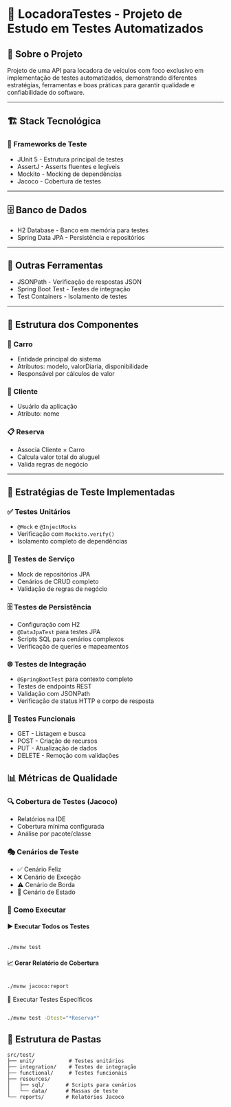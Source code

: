 # 🧪 LocadoraTestes - Projeto de Estudo em Testes Automatizados

## 📖 Sobre o Projeto
Projeto de uma API para locadora de veículos com foco exclusivo em implementação de testes automatizados, demonstrando diferentes estratégias, ferramentas e boas práticas para garantir qualidade e confiabilidade do software.

---

## 🏗️ Stack Tecnológica
### 🧩 Frameworks de Teste
* JUnit 5 - Estrutura principal de testes
* AssertJ - Asserts fluentes e legíveis
* Mockito - Mocking de dependências
* Jacoco - Cobertura de testes

---

## 🗄️ Banco de Dados
* H2 Database - Banco em memória para testes
* Spring Data JPA - Persistência e repositórios

---

## 🔧 Outras Ferramentas
* JSONPath - Verificação de respostas JSON
* Spring Boot Test - Testes de integração
* Test Containers - Isolamento de testes

---

## 🎯 Estrutura dos Componentes
### 🚗 Carro
* Entidade principal do sistema
* Atributos: modelo, valorDiaria, disponibilidade
* Responsável por cálculos de valor

### 👤 Cliente
* Usuário da aplicação
* Atributo: nome

### 📋 Reserva
* Associa Cliente × Carro
* Calcula valor total do aluguel
* Valida regras de negócio

---

## 🧪 Estratégias de Teste Implementadas
### ✅ Testes Unitários
* `@Mock` e `@InjectMocks`
* Verificação com `Mockito.verify()`
* Isolamento completo de dependências

### 🔄 Testes de Serviço
* Mock de repositórios JPA
* Cenários de CRUD completo
* Validação de regras de negócio

### 🗄️ Testes de Persistência
* Configuração com H2
* `@DataJpaTest` para testes JPA
* Scripts SQL para cenários complexos
* Verificação de queries e mapeamentos

### 🌐 Testes de Integração
* `@SpringBootTest` para contexto completo
* Testes de endpoints REST
* Validação com JSONPath
* Verificação de status HTTP e corpo de resposta

### 🧩 Testes Funcionais
* GET - Listagem e busca
* POST - Criação de recursos
* PUT - Atualização de dados
* DELETE - Remoção com validações

## 📊 Métricas de Qualidade
### 🔍 Cobertura de Testes (Jacoco)
* Relatórios na IDE
* Cobertura mínima configurada
* Análise por pacote/classe

### 🎭 Cenários de Teste
* ✅ Cenário Feliz
* ❌ Cenário de Exceção
* ⚠️ Cenário de Borda
* 🔄 Cenário de Estado

### 🚀 Como Executar
#### ▶️ Executar Todos os Testes
```bash

./mvnw test
```

#### 📈 Gerar Relatório de Cobertura
```bash

./mvnw jacoco:report
```

🎯 Executar Testes Específicos
```bash

./mvnw test -Dtest="*Reserva*"
```

## 📝 Estrutura de Pastas
```text
src/test/
├── unit/           # Testes unitários
├── integration/    # Testes de integração  
├── functional/     # Testes funcionais
├── resources/
│   ├── sql/       # Scripts para cenários
│   └── data/      # Massas de teste
└── reports/       # Relatórios Jacoco
```